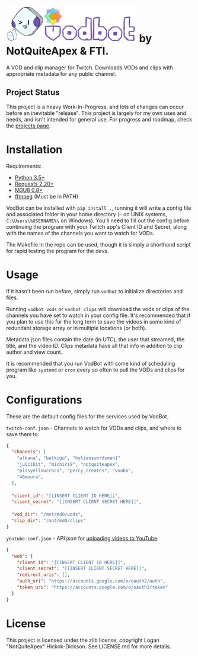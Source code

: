 # <img src="/banner.png" alt="VodBot" height="100" /> by NotQuiteApex & FTI.
A VOD and clip manager for Twitch. Downloads VODs and clips with appropriate metadata for any public channel.

## Project Status
This project is a heavy Work-In-Progress, and lots of changes can occur before an inevitable "release". This project is largely for my own uses and needs, and isn't intended for general use. For progress and roadmap, check the [projects page](https://github.com/NotQuiteApex/VodBot/projects).

# Installation
Requirements:
* [Python 3.5+](https://www.python.org/)
* [Requests 2.20+](https://requests.readthedocs.io/en/master/)
* [M3U8 0.8+](https://github.com/globocom/m3u8)
* [ffmpeg](https://www.ffmpeg.org/) (Must be in PATH)

VodBot can be installed with `pip install .`, running it will write a config file and associated folder in your home directory (`~` on UNIX systems, `C:\Users\%USERNAME%\` on Windows). You'll need to fill out the config before continuing the program with your Twitch app's Client ID and Secret, along with the names of the channels you want to watch for VODs.

The Makefile in the repo can be used, though it is simply a shorthand script for rapid testing the program for the devs.

# Usage
If it hasn't been run before, simply run `vodbot` to initialize directories and files.

Running `vodbot vods` or `vodbot clips` will download the vods or clips of the channels you have set to watch in your config file. It's recommended that if you plan to use this for the long term to save the videos in some kind of redundant storage array or in multiple locations (or both).

Metadata json files contain the date (in UTC), the user that streamed, the title, and the video ID. Clips metadata have all that info in addition to clip author and view count.

It is recommended that you run VodBot with some kind of scheduling program like `systemd` or `cron` every so often to pull the VODs and clips for you.

# Configurations
These are the default config files for the services used by VodBot.

`twitch-conf.json` - Channels to watch for VODs and clips, and where to save them to.
```json
{
  "channels": [
    "alkana", "batkigu", "hylianswordsman1"
    "juicibit", "michiri9", "notquiteapex",
    "pissyellowcrocs", "percy_creates", "voobo",
    "46moura",
  ],

  "client_id": "[[INSERT CLIENT ID HERE]]",
  "client_secret": "[[INSERT CLIENT SECRET HERE]]",

  "vod_dir": "/mnt/md0/vods",
  "clip_dir": "/mnt/md0/clips"
}
```

`youtube-conf.json` - API json for [uploading videos to YouTube](https://developers.google.com/youtube/v3/guides/uploading_a_video).
```json
{
  "web": {
    "client_id": "[[INSERT CLIENT ID HERE]]",
    "client_secret": "[[INSERT CLIENT SECRET HERE]]",
    "redirect_uris": [],
    "auth_uri": "https://accounts.google.com/o/oauth2/auth",
    "token_uri": "https://accounts.google.com/o/oauth2/token"
  }
}
```

# License
This project is licensed under the zlib license, copyright Logan "NotQuiteApex" Hickok-Dickson. See LICENSE.md for more details.
